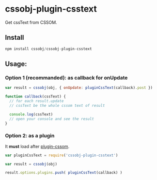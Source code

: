 # cssobj-plugin-csstext

Get cssText from CSSOM.

## Install

``` javascript
npm install cssobj/cssobj-plugin-csstext
```

## Usage:

### Option 1 (recommanded): as callback for onUpdate

``` javascript
var result = cssobj(obj, { onUpdate: pluginCssText(callback).post })

function callback(cssText) {
  // for each result.update
  // cssText be the whole cssom text of result

  console.log(cssText)
  // open your console and see the result
}
```

### Option 2: as a plugin

It **must** load after [plugin-cssom](https://github.com/cssobj/cssobj-plugin-cssom).

``` javascript
var pluginCssText = require('cssobj-plugin-csstext')

var result = cssobj(obj)

result.options.plugins.push( pluginCssText(callback) )
```

